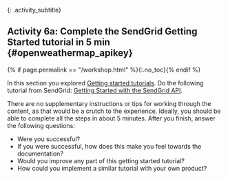 {: .activity_subtitle}
## <i class="fa fa-user-circle"></i> Activity 6a: Complete the SendGrid Getting Started tutorial in 5 min {#openweathermap_apikey}
{% if page.permalink == "/workshop.html" %}{:.no_toc}{% endif %}

In this section you explored [Getting started tutorials](docapis_doc_getting_started_section.html). Do the following tutorial from SendGrid: [Getting Started with the SendGrid API](https://sendgrid.com/docs/for-developers/sending-email/api-getting-started/).

There are no supplementary instructions or tips for working through the content, as that would be a crutch to the experience. Ideally, you should be able to complete all the steps in about 5 minutes. After you finish, answer the following questions:

*  Were you successful?
*  If you were successful, how does this make you feel towards the documentation?
*  Would you improve any part of this getting started tutorial?
*  How could you implement a similar tutorial with your own product?
